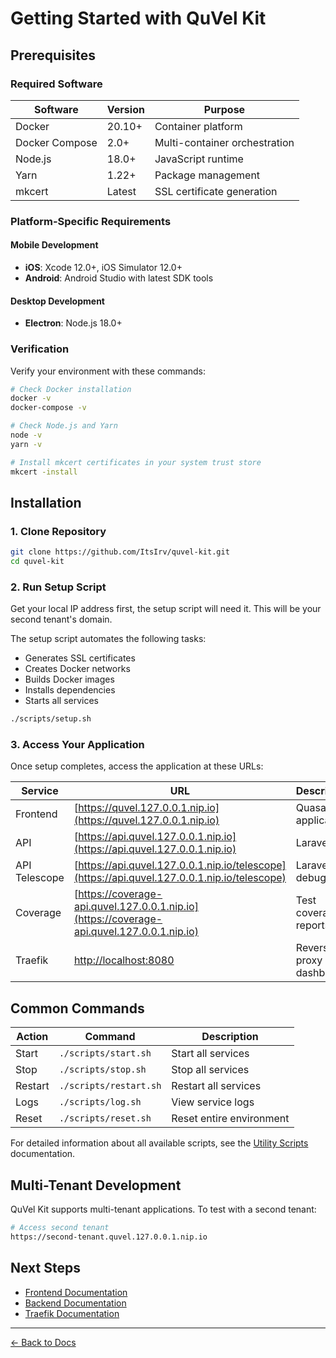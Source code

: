 # Getting Started with QuVel Kit

## Prerequisites

### Required Software

| Software | Version | Purpose |
|----------|---------|--------|
| Docker | 20.10+ | Container platform |
| Docker Compose | 2.0+ | Multi-container orchestration |
| Node.js | 18.0+ | JavaScript runtime |
| Yarn | 1.22+ | Package management |
| mkcert | Latest | SSL certificate generation |

### Platform-Specific Requirements

#### Mobile Development

- **iOS**: Xcode 12.0+, iOS Simulator 12.0+
- **Android**: Android Studio with latest SDK tools

#### Desktop Development

- **Electron**: Node.js 18.0+

### Verification

Verify your environment with these commands:

```bash
# Check Docker installation
docker -v
docker-compose -v

# Check Node.js and Yarn
node -v
yarn -v

# Install mkcert certificates in your system trust store
mkcert -install
```

## Installation

### 1. Clone Repository

```bash
git clone https://github.com/ItsIrv/quvel-kit.git
cd quvel-kit
```

### 2. Run Setup Script

Get your local IP address first, the setup script will need it. This will be your second tenant's domain.

The setup script automates the following tasks:

- Generates SSL certificates
- Creates Docker networks
- Builds Docker images
- Installs dependencies
- Starts all services

```bash
./scripts/setup.sh
```

### 3. Access Your Application

Once setup completes, access the application at these URLs:

| Service | URL | Description |
|---------|-----|-------------|
| Frontend | [https://quvel.127.0.0.1.nip.io](https://quvel.127.0.0.1.nip.io) | Quasar SSR application |
| API | [https://api.quvel.127.0.0.1.nip.io](https://api.quvel.127.0.0.1.nip.io) | Laravel API |
| API Telescope | [https://api.quvel.127.0.0.1.nip.io/telescope](https://api.quvel.127.0.0.1.nip.io/telescope) | Laravel debugging |
| Coverage | [https://coverage-api.quvel.127.0.0.1.nip.io](https://coverage-api.quvel.127.0.0.1.nip.io) | Test coverage reports |
| Traefik | [http://localhost:8080](http://localhost:8080) | Reverse proxy dashboard |

## Common Commands

| Action | Command | Description |
|--------|---------|-------------|
| Start | `./scripts/start.sh` | Start all services |
| Stop | `./scripts/stop.sh` | Stop all services |
| Restart | `./scripts/restart.sh` | Restart all services |
| Logs | `./scripts/log.sh` | View service logs |
| Reset | `./scripts/reset.sh` | Reset entire environment |

For detailed information about all available scripts, see the [Utility Scripts](./scripts.md) documentation.

## Multi-Tenant Development

QuVel Kit supports multi-tenant applications. To test with a second tenant:

```bash
# Access second tenant
https://second-tenant.quvel.127.0.0.1.nip.io
```

## Next Steps

- [Frontend Documentation](./frontend/README.md)
- [Backend Documentation](./backend/README.md)
- [Traefik Documentation](./traefik-structure.md)

---

[← Back to Docs](./README.md)
